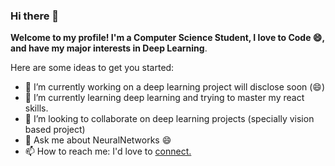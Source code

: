 ### Hi there 👋


**Welcome to my profile! I'm a Computer Science Student, I love to Code 😄, and have my major interests in Deep Learning**.

Here are some ideas to get you started:

- 🔭 I’m currently working on a deep learning project will disclose soon (😄)
- 🌱 I’m currently learning deep learning and trying to master my react skills.
- 👯 I’m looking to collaborate on deep learning projects (specially vision based project)
- 💬 Ask me about NeuralNetworks 😄
- 📫 How to reach me: I'd love to <a href="https://www.linkedin.com/in/roshan-kaleem-5631a31ba/" target='_blank'> connect. </a>

